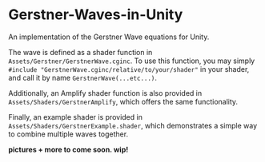 
# Gerstner-Waves-in-Unity

An implementation of the Gerstner Wave equations for Unity.

The wave is defined as a shader function in `Assets/Gerstner/GerstnerWave.cginc`. To use this function, you may simply `#include "GerstnerWave.cginc/relative/to/your/shader"` in your shader, and call it by name `GerstnerWave(...etc...)`.

Additionally, an Amplify shader function is also provided in `Assets/Shaders/GerstnerAmplify`, which offers the same functionality.

Finally, an example shader is provided in `Assets/Shaders/GerstnerExample.shader`, which demonstrates a simple way to combine multiple waves together.

**pictures + more to come soon. wip!**